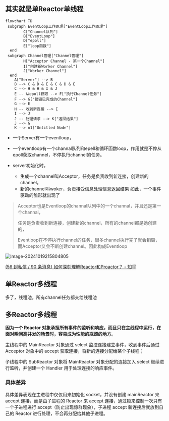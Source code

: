 ## 其实就是单Reactor单线程

```mermaid
flowchart TD
 subgraph EventLoop工作原理["EventLoop工作原理"]
        C["Channel队列"]
        B["EventLoop"]
        D["epoll"]
        E["loop函数"]
  end
 subgraph Channel管理["Channel管理"]
        H["Acceptor Channel - 第一个Channel"]
        I["创建新Worker Channel"]
        J["Worker Channel"]
  end
    A["Server"] --> B
    B --> C & D & E & C & D & E
    C --> H & H & I & J
    E -- 从epoll获取 --> F["执行Channel任务"]
    F --> G["销毁已完成的Channel"]
    G --> E
    H -- 收到新连接 --> I
    I --> J
    J -- 处理请求 --> K["返回结果"]
    J --> G
    K --> n1["Untitled Node"]

```

- 一个Server有一个eventloop，

- 一个eventloop有一个channal队列和epell和循环函数loop，作用就是不停从epoll获取channel，不停执行channel的任务。 

- server初始化时，
  - 生成一个channel叫Acceptor，任务是负责收到新连接，创建新的channel， 
  - 新的channel叫woker，负责接受信息处理信息返回结果 如此，一个事件驱动的雏形就出现了

> Acceptor也是Eventloop的channal队列中的一个channal，并且还是第一个channal，
>
> 任务是负责收到新连接，创建新的channel，所有的channel都是她创建的， 
>
> Eventloop在不停执行channel的任务，很多channel执行完了就会销毁，而Acceptor又会不断创建channel。因此构成Eventloop

![image-20241019215804805](https://cdn.jsdelivr.net/gh/chaixiang2002/repo/picgo/img/202410192158966.png)

[(56 封私信 / 90 条消息) 如何深刻理解Reactor和Proactor？ - 知乎](https://www.zhihu.com/question/26943938/answer/1856426252)

## 单Reactor多线程

多了，线程池，所有channel任务都交给线程池

## 多Reactor多线程

**因为一个 Reactor 对象承担所有事件的监听和响应，而且只在主线程中运行，在面对瞬间高并发的场景时，容易成为性能的瓶颈的地方**。

主线程中的 MainReactor 对象通过 select 监控连接建立事件，收到事件后通过 Acceptor 对象中的 accept 获取连接，将新的连接分配给某个子线程；

子线程中的 SubReactor 对象将 MainReactor 对象分配的连接加入 select 继续进行监听，并创建一个 Handler 用于处理连接的响应事件。

### 具体差异

具体差异表现在主进程中仅仅用来初始化 socket，并没有创建 mainReactor 来 accept 连接，而是由子进程的 Reactor 来 accept 连接，通过锁来控制一次只有一个子进程进行 accept（防止出现惊群现象），子进程 accept 新连接后就放到自己的 Reactor 进行处理，不会再分配给其他子进程。

